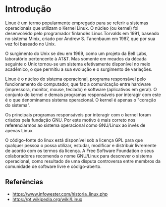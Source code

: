 # Introdução

Linux é um termo popularmente empregado para se referir a sistemas operacionais que utilizam o Kernel Linux. O núcleo (ou kernel) foi desenvolvido pelo programador finlandês Linus Torvalds em 1991, baseado no sistema Minix, criado por Andrew S. Tanenbaum em 1987, que por sua vez foi baseado no Unix.

O surgimento do Unix se deu em 1969, como um projeto da Bell Labs, laboratório pertencente à AT&T. Mas somente em meados da década seguinte o Unix tornou-se um sistema efetivamente disponível no meio acadêmico, o que permitiu a sua evolução e o surgimento de variações.

Linux é o núcleo do sistema operacional, programa responsável pelo funcionamento do computador, que faz a comunicação entre hardware (impressora, monitor, mouse, teclado) e software (aplicativos em geral). O conjunto do kernel e demais programas responsáveis por interagir com este é o que denominamos sistema operacional. O kernel é apenas o "coração do sistema".

Os principais programas responsáveis por interagir com o kernel foram criados pela fundação GNU. Por este motivo é mais correto nos referenciarmos ao sistema operacional como GNU/Linux ao invés de apenas Linux.

O código-fonte do linux está disponível sob a licença GPL para que qualquer pessoa o possa utilizar, estudar, modificar e distribuir livremente de acordo com os termos da licença. A Free Software Foundation e seus colaboradores recomenda o nome GNU/Linux para descrever o sistema operacional, como resultado de uma disputa controversa entre membros da comunidade de software livre e código-aberto.

## Referências

- <https://www.infowester.com/historia_linux.php>
- <https://pt.wikipedia.org/wiki/Linux>
